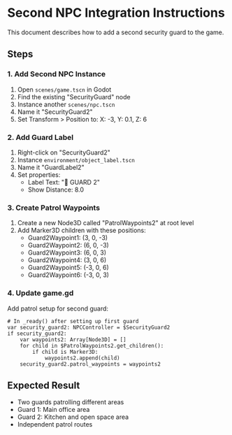 # Second NPC Integration Instructions

This document describes how to add a second security guard to the game.

## Steps

### 1. Add Second NPC Instance
1. Open `scenes/game.tscn` in Godot
2. Find the existing "SecurityGuard" node
3. Instance another `scenes/npc.tscn` 
4. Name it "SecurityGuard2"
5. Set Transform > Position to: X: -3, Y: 0.1, Z: 6

### 2. Add Guard Label
1. Right-click on "SecurityGuard2"
2. Instance `environment/object_label.tscn`
3. Name it "GuardLabel2"
4. Set properties:
   - Label Text: "👮 GUARD 2"
   - Show Distance: 8.0

### 3. Create Patrol Waypoints
1. Create a new Node3D called "PatrolWaypoints2" at root level
2. Add Marker3D children with these positions:
   - Guard2Waypoint1: (3, 0, -3)
   - Guard2Waypoint2: (6, 0, -3)
   - Guard2Waypoint3: (6, 0, 3)
   - Guard2Waypoint4: (3, 0, 6)
   - Guard2Waypoint5: (-3, 0, 6)
   - Guard2Waypoint6: (-3, 0, 3)

### 4. Update game.gd
Add patrol setup for second guard:
```gdscript
# In _ready() after setting up first guard
var security_guard2: NPCController = $SecurityGuard2
if security_guard2:
    var waypoints2: Array[Node3D] = []
    for child in $PatrolWaypoints2.get_children():
        if child is Marker3D:
            waypoints2.append(child)
    security_guard2.patrol_waypoints = waypoints2
```

## Expected Result
- Two guards patrolling different areas
- Guard 1: Main office area
- Guard 2: Kitchen and open space area
- Independent patrol routes